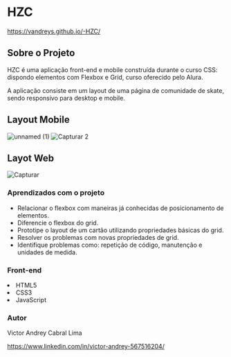 # HZC

https://vandreys.github.io/-HZC/

## Sobre o Projeto


HZC é uma aplicação front-end e mobile construída durante o curso CSS: dispondo elementos com Flexbox e Grid, curso oferecido pelo Alura.

A aplicação consiste em um layout de uma página de comunidade de skate, sendo responsivo para desktop e mobile.


## Layout Mobile
![unnamed (1)](https://user-images.githubusercontent.com/109192128/200351726-26447020-feac-4f85-8a09-fcb6f5099c13.png)
![Capturar 2](https://user-images.githubusercontent.com/109192128/200359958-26049cd4-3f9a-445f-bebc-c4aee8758dbb.PNG)

## Layot Web
![Capturar](https://user-images.githubusercontent.com/109192128/200353658-2038103f-8fae-458c-abb4-a5255416a64a.PNG)

### Aprendizados com o projeto

- Relacionar o flexbox com maneiras já conhecidas de posicionamento de elementos.
- Diferencie o flexbox do grid.
- Prototipe o layout de um cartão utilizando propriedades básicas do grid.
- Resolver os problemas com novas propriedades de grid.
- Identifique problemas como: repetição de código, manutenção e unidades de medida.

### Front-end

<lu>
  <li> HTML5
  <li> CSS3
  <li> JavaScript
  
### Autor
    
 Victor Andrey Cabral Lima
 
 https://www.linkedin.com/in/victor-andrey-567516204/
  
